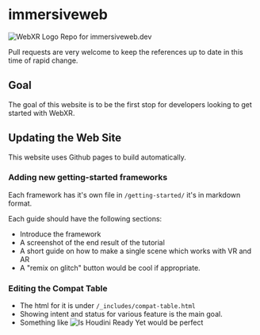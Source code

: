 # immersiveweb

![WebXR Logo](https://immersiveweb.dev/webxr-logo.svg)
Repo for immersiveweb.dev

Pull requests are very welcome to keep the references up to date in this time of rapid change.

## Goal

The goal of this website is to be the first stop for developers looking to get started with WebXR.

## Updating the Web Site

This website uses Github pages to build automatically.

### Adding new getting-started frameworks

Each framework has it's own file in `/getting-started/` it's in markdown format.

Each guide should have the following sections:

* Introduce the framework
* A screenshot of the end result of the tutorial
* A short guide on how to make a single scene which works with VR and AR
* A "remix on glitch" button would be cool if appropriate.

### Editing the Compat Table

* The html for it is under `/_includes/compat-table.html`
* Showing intent and status for various feature is the main goal.
* Something like ![Is Houdini Ready Yet](https://ishoudinireadyyet.com/) would be perfect 
